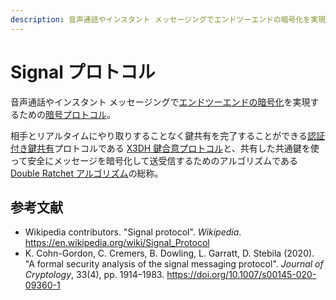 ```yaml
---
description: 音声通話やインスタント メッセージングでエンドツーエンドの暗号化を実現するための暗号プロトコル。
---
```


# Signal プロトコル

音声通話やインスタント メッセージングで[エンドツーエンドの暗号化](https://ja.wikipedia.org/wiki/エンドツーエンド暗号化)を実現するための[暗号プロトコル](https://en.wikipedia.org/wiki/Cryptographic_protocol)。

相手とリアルタイムにやり取りすることなく鍵共有を完了することができる[認証付き鍵共有](https://en.wikipedia.org/wiki/Authenticated_Key_Exchange)プロトコルである [X3DH 鍵合意プロトコル](/cryptography/x3dh-key-agreement-protocol)と、共有した共通鍵を使って安全にメッセージを暗号化して送受信するためのアルゴリズムである [Double Ratchet アルゴリズム](/cryptography/double-ratchet-algorithm)の総称。

## 参考文献

- Wikipedia contributors. "Signal protocol". _Wikipedia_. https://en.wikipedia.org/wiki/Signal_Protocol
- K. Cohn-Gordon, C. Cremers, B. Dowling, L. Garratt, D. Stebila (2020). "A formal security analysis of the signal messaging protocol". _Journal of Cryptology_, 33(4), pp. 1914&ndash;1983. https://doi.org/10.1007/s00145-020-09360-1

